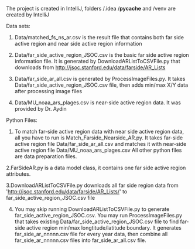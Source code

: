 The project is created in IntelliJ, folders /.idea /__pycache__ and /venv are created by IntelliJ

Data sets:
1. Data/matched_fs_ns_ar.csv is the result file that contains both far side active region and near side active region information

2. Data/far_side_active_region_JSOC.csv is the basic far side active region information file.
It is generated by DownloadARListToCSVFile.py that downloads from http://jsoc.stanford.edu/data/farside/AR_Lists

3. Data/far_side_ar_all.csv is generated by ProcessImageFiles.py. It takes Data/far_side_active_region_JSOC.csv file, then adds min/max
X/Y data after processing image files

4. Data/MU_noaa_ars_plages.csv is near-side active region data. It was provided by Dr. Aydin

Python Files:
1. To match far-side active region data with near side active region data, all you have to run is Match_Farside_Nearside_AR.py.
It takes far-side active region file Data/far_side_ar_all.csv and matches it with near-side active region file Data/MU_noaa_ars_plages.csv
All other python files are data preparation files.

2.FarSideAR.py is a data model class, it contains one far side active region attributes.

3.DownloadARListToCSVFile.py downloads all far side region data from 'http://jsoc.stanford.edu/data/farside/AR_Lists/' to
  far_side_active_region_JSOC.csv file

4. You may skip running DownloadARListToCSVFile.py to generate far_side_active_region_JSOC.csv. You may run ProcessImageFiles.py
  that takes existing Data/far_side_active_region_JSOC.csv file to find far-side active region min/max longtitude/latitude boundary.
 It generates far_side_ar_nnnnn.csv file for every year data, then combine all far_side_ar_nnnnn.csv files into far_side_ar_all.csv file.
